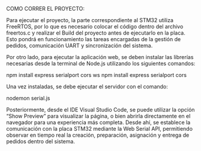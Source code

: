COMO CORRER EL PROYECTO:

Para ejecutar el proyecto, la parte correspondiente al STM32 utiliza FreeRTOS, por lo que es necesario colocar el código dentro del archivo freertos.c y realizar el Build del proyecto antes de ejecutarlo en la placa. Esto pondrá en funcionamiento las tareas encargadas de la gestión de pedidos, comunicación UART y sincronización del sistema.

Por otro lado, para ejecutar la aplicación web, se deben instalar las librerías necesarias desde la terminal de Node.js utilizando los siguientes comandos:

npm install express serialport cors ws
npm install express serialport cors


Una vez instaladas, se debe ejecutar el servidor con el comando:

nodemon serial.js


Posteriormente, desde el IDE Visual Studio Code, se puede utilizar la opción “Show Preview” para visualizar la página, o bien abrirla directamente en el navegador para una experiencia más completa. Desde ahí, se establece la comunicación con la placa STM32 mediante la Web Serial API, permitiendo observar en tiempo real la creación, preparación, asignación y entrega de pedidos dentro del sistema.
